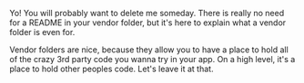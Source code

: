 Yo! You will probably want to delete me someday. There is really no need for a README in your vendor folder, but it's here to explain what a vendor folder is even for. 

Vendor folders are nice, because they allow you to have a place to hold all of the crazy 3rd party code you wanna try in your app. On a high level, it's a place to hold other peoples code. Let's leave it at that. 